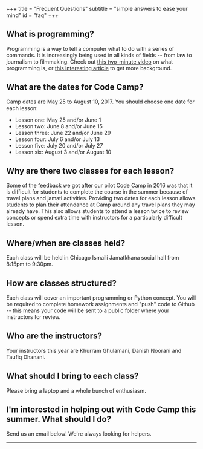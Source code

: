 +++
title = "Frequent Questions"
subtitle = "simple answers to ease your mind"
id = "faq"
+++

## What is programming?

Programming is a way to tell a computer what to do with a series of commands. It is increasingly being used in all kinds of fields -- from law to journalism to filmmaking. Check out [this two-minute video](https://www.youtube.com/watch?time_continue=6&v=FCMxA3m_Imc) on what programming is, or [this interesting article](https://www.bloomberg.com/graphics/2015-paul-ford-what-is-code/) to get more background.

## What are the dates for Code Camp?

Camp dates are May 25 to August 10, 2017. You should choose one date for each lesson:

* Lesson one: May 25 and/or June 1
* Lesson two: June 8 and/or June 15
* Lesson three: June 22 and/or June 29
* Lesson four: July 6 and/or July 13
* Lesson five: July 20 and/or July 27
* Lesson six: August 3 and/or August 10

## Why are there two classes for each lesson?

Some of the feedback we got after our pilot Code Camp in 2016 was that it is difficult for students to complete the course in the summer because of travel plans and jamati activities. Providing two dates for each lesson allows students to plan their attendance at Camp around any travel plans they may already have. This also allows students to attend a lesson twice to review concepts or spend extra time with instructors for a particularly difficult lesson. 

## Where/when are classes held?

Each class will be held in Chicago Ismaili Jamatkhana social hall from 8:15pm to 9:30pm. 

## How are classes structured?

Each class will cover an important programming or Python concept. You will be required to complete homework assignments and "push" code to Github -- this means your code will be sent to a public folder where your instructors for review.

## Who are the instructors?

Your instructors this year are Khurram Ghulamani, Danish Noorani and Taufiq Dhanani.

## What should I bring to each class?

Please bring a laptop and a whole bunch of enthusiasm.

## I'm interested in helping out with Code Camp this summer. What should I do?

Send us an email below! We're always looking for helpers.

---
